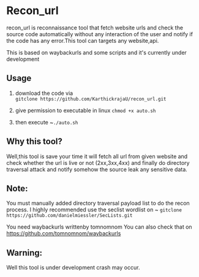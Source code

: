 # Recon_url
recon_url is reconnaissance tool that fetch website urls and check the source code automatically without any interaction of the user and notify if the code has any error.This tool can targets any website,api.

This is based on waybackurls and some scripts and it's currently under development

## Usage

1. download the code via   
  `gitclone https://github.com/KarthickrajaU/recon_url.git`

2. give permission to executable in linux
  `chmod +x auto.sh`
  
3. then execute ~`./auto.sh`



## Why this tool?
   Well,this tool is save your time it will fetch all url from given website and check whether the url is live or not (2xx,3xx,4xx) and finally do directory traversal attack and notify somehow the source leak any sensitive data.
    
    
## Note:
  You must manually added directory traversal payload list to do the recon process.
  I highly recommended use the seclist  wordlist on 
  ~ `gitclone https://github.com/danielmiessler/SecLists.git`
  
 
  You need waybackurls writtenby tomnomnom
  You can also check that on
  https://github.com/tomnomnom/waybackurls
  
## Warning:
Well this tool is under development crash may occur.
